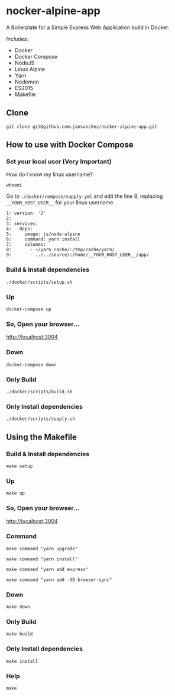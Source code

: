 # **nocker-alpine-app**

A Boilerplate for a Simple Express Web Application build in Docker.

*Includes:*
- Docker
- Docker Compose
- NodeJS
- Linux Alpine
- Yarn
- Nodemon
- ES2015
- Makefile

## Clone
```
git clone git@github.com:jansanchez/nocker-alpine-app.git
```

## How to use with Docker Compose

### Set your local user (Very Important)

How do I know my linux username?
```
whoami
```

Go to `./docker/compose/supply.yml` and edit the line 9, replacing `__YOUR_HOST_USER__` for your linux username
```
1: version: '2'
2:
3: services:
4:   deps:
5:     image: js/node-alpine
6:     command: yarn install
7:     volumes:
8:       - ~/yarn_cache/:/tmp/cache/yarn/
9:       - ../../source/:/home/__YOUR_HOST_USER__/app/
```


### Build & Install dependencies
```
./docker/scripts/setup.sh
```

### Up
```
docker-compose up
```

### So, Open your browser...
[http://localhost:3004](http://localhost:3004)

### Down
```
docker-compose down
```

### Only Build
```
./docker/scripts/build.sh
```

### Only Install dependencies
```
./docker/scripts/supply.sh
```

## Using the Makefile

### Build & Install dependencies
```
make setup
```

### Up
```
make up
```

### So, Open your browser...
[http://localhost:3004](http://localhost:3004)

### Command
```
make command "yarn upgrade"
```

```
make command "yarn install"
```

```
make command "yarn add express"
```

```
make command "yarn add -SD browser-sync"
```

### Down
```
make down
```

### Only Build
```
make build
```

### Only Install dependencies
```
make install
```

### Help
```
make
```
